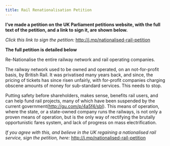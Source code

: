 ```yaml
---
title: Rail Renationalisation Petition
---
```


<div class="section-content"><div class="section-inner layoutSingleColumn"><p name="19a8" id="19a8" class="graf--p graf-after--h3"><strong class="markup--strong markup--p-strong">I’ve made a petition on the UK Parliament petitions website, with the full text of the petition, and a link to sign it, are shown below.</strong></p><p name="9c75" id="9c75" class="graf--p graf-after--p"><em class="markup--em markup--p-em">Click this link to sign the petition: </em><a href="http://j.mp/nationalised-rail-petition" data-href="http://j.mp/nationalised-rail-petition" class="markup--anchor markup--p-anchor" rel="nofollow">http://j.mp/nationalised-rail-petition</a></p><p name="61e5" id="61e5" class="graf--p graf-after--p"><strong class="markup--strong markup--p-strong">The full petition is detailed below</strong></p><p name="287a" id="287a" class="graf--p graf-after--p">Re-Nationalise the entire railway network and rail operating companies.</p><p name="8bbd" id="8bbd" class="graf--p graf-after--p">The railway network used to be owned and operated, on an not-for-profit basis, by British Rail. It was privatised many years back, and since, the pricing of tickets has since risen unfairly, with for-profit companies charging obscene amounts of money for sub-standard services. This needs to stop.</p><p name="c457" id="c457" class="graf--p graf-after--p">Putting safety before shareholders, makes sense, benefits rail users, and can help fund rail projects, many of which have been suspended by the current government(<a href="http://gu.com/p/4a5f4/sbl" data-href="http://gu.com/p/4a5f4/sbl" class="markup--anchor markup--p-anchor" rel="nofollow">http://gu.com/p/4a5f4/sbl</a>). This means of operation, where the state, or a state-owned company runs the railways, is not only a proven means of operation, but is the only way of rectifying the brutally opportunistic fares system, and lack of progress on mass electrification.</p><p name="9522" id="9522" class="graf--p graf-after--p graf--last"><em class="markup--em markup--p-em">If you agree with this, and believe in the UK regaining a nationalised rail service, sign the petition, here: </em><a href="http://j.mp/nationalised-rail-petition" data-href="http://j.mp/nationalised-rail-petition" class="markup--anchor markup--p-anchor" rel="nofollow">http://j.mp/nationalised-rail-petition</a></p></div></div>
